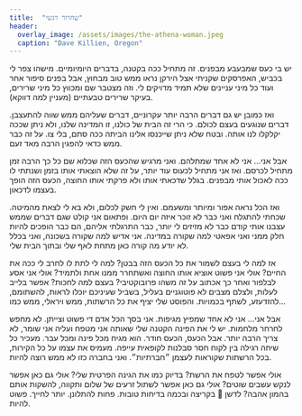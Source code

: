 ```yaml
---
title:  "שחרור רגשי"
header:
  overlay_image: /assets/images/the-athena-woman.jpeg
  caption: "Dave Killien, Oregon"
---
```

יש בי כעס שמבעבע מבפנים. זה מתחיל ככה בקטנה, בדברים היומיומיים.<!--more-->
מישהו צפר לי בכביש, האפרסקים שקניתי אצל הירקן נראו ממש טוב מבחוץ, אבל בפנים סיפור אחר
ועוד כל מיני עניינים שלא תמיד מדויקים לי.
וזה מצטבר שם ומכווץ כל מיני שרירים, בעיקר שרירים טבעתיים (מעניין למה דווקא).

ואז כמובן יש גם דברים הרבה יותר עקרוניים, דברים שעליהם ממש שווה להתעצבן.
דברים שנוגעים בעצם לכולם. כי הרי זה הבית של כולנו, זו המדינה שלנו, ולא ניתן שככה יקלקלו לנו אותה.
ובטח שלא ניתן שייכנסו אלינו הביתה ככה סתם, בלי צו. על זה כבר ממש כדאי להפגין הרבה מאד זעם.

אבל אני... אני לא אחד שמתלהם. ואני מרגיש שהכעס הזה שכלוא שם כל כך הרבה זמן מתחיל לכרסם.
ואז אני מתחיל לכעוס עוד יותר, על זה שלא הוצאתי אותו בזמן ושנתתי לו ככה לאכול אותי מבפנים.
בגלל שדכאתי אותו ולא פרקתי אותו החוצה, הכעס הזה הופך בעצמו לדכאון.

ואז הכל נראה אפור ומיותר ומשעמם. ואין לי חשק לכלום, ולא בא לי לצאת מהמיטה.
שכחתי להתגלח ואני כבר לא זוכר איזה יום היום.
ופתאום אני קולט שגם דברים שממש עצבנו אותי קודם כבר לא מזיזים לי יותר,
כבר התרגלתי אליהם, הם כבר הופכים להיות חלק ממני ואני אפאטי למה שקורה במדינה.
אני אדיש למה שקורה בשכונה, ואני בכלל לא יודע מה קורה כאן מתחת לאף שלי ובתוך הבית שלי.

אז למה לי בעצם לשמור את כל הכעס הזה בבטן? למה לי לתת לו לחרב לי ככה את החיים?
אולי אני פשוט אוציא אותו החוצה ואשתחרר ממנו אחת ולתמיד?
אולי אני אסע לבלפור ואחר כך אכתוב על זה משהו פרובוקטיבי?
בעצם למה לחכות? אפשר בלייב לעלות, ולצלם מצבים לא פוטוגניים בעליל, בשביל שעיניכם יוכלו לראות,
להשתומם, להזדעזע, לשתף בכמויות.
והפוסט שלי יציף את כל הרשתות, ממש ויראלי, ממש כמו...

אבל אני... אני לא אחד שמפיץ מגיפות. אני בסך הכל אדם די פשוט וצייתן. לא מחפש לחרחר מלחמות.
יש לי את הפינה הקטנה שלי שאותה אני מטפח ועליה אני שומר, לא צריך הרבה יותר.
אבל הכעס, הכעס חודר. הוא מגיח מכל פינה ומכל עבר.
מעכיר כל שיחה רגילה בין לקוח חסר סבלנות לקופאית עייפה.
מעמיס את עצמו על כל הקירות, בכל הרשתות שקוראות לעצמן ״חברתיות״. ואני בחברה כזו לא ממש רוצה להיות.

אולי אפשר לטפח את הרשת? בדיוק כמו את הגינה הפרטית שלי? אולי גם כאן אפשר לנקש עשבים שוטים?
אולי גם כאן אפשר לשתול זרעים של שלום ותקווה, להשקות אותם בהמון אהבה?
לדשן 💩 בקריצה ובכמה בדיחות טובות. פחות להתלונן. יותר לחייך. פשוט להיות.